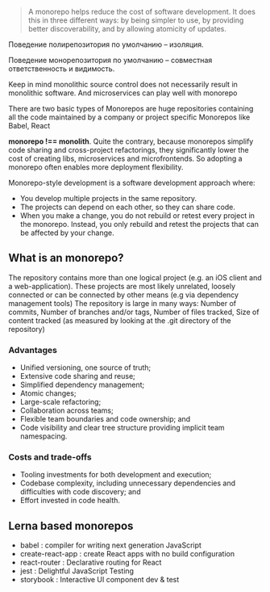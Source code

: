 > A monorepo helps reduce the cost of software development. It does this in three different ways: by being simpler to use, by providing better discoverability, and by allowing atomicity of updates.

Поведение полирепозитория по умолчанию – изоляция.

Поведение монорепозитория по умолчанию – совместная ответственность и видимость.

Keep in mind monolithic source control does not necessarily result in monolithic software. And microservices can play well with monorepo

There are two basic types of Monorepos are huge repositories containing all the code maintained by a company or project specific Monorepos like Babel, React

__monorepo !== monolith__. Quite the contrary, because monorepos simplify code sharing and cross-project refactorings, they significantly lower the cost of creating libs, microservices and microfrontends. So adopting a monorepo often enables more deployment flexibility.

Monorepo-style development is a software development approach where:
- You develop multiple projects in the same repository.
- The projects can depend on each other, so they can share code.
- When you make a change, you do not rebuild or retest every project in the monorepo. Instead, you only rebuild and retest the projects that can be affected by your change.

## What is an monorepo?
The repository contains more than one logical project (e.g. an iOS client and a web-application). These projects are most likely unrelated, loosely connected or can be connected by other means (e.g via dependency management tools)
The repository is large in many ways: Number of commits, Number of branches and/or tags, Number of files tracked, Size of content tracked (as measured by looking at the .git directory of the repository)
### Advantages
- Unified versioning, one source of truth;
- Extensive code sharing and reuse;
- Simplified dependency management;
- Atomic changes;
- Large-scale refactoring;
- Collaboration across teams;
- Flexible team boundaries and code ownership; and
- Code visibility and clear tree structure providing implicit team namespacing.
### Costs and trade-offs
- Tooling investments for both development and execution;
- Codebase complexity, including unnecessary dependencies and difficulties with code discovery; and
- Effort invested in code health.

## Lerna based monorepos
- babel : compiler for writing next generation JavaScript
- create-react-app : create React apps with no build configuration
- react-router : Declarative routing for React
- jest : Delightful JavaScript Testing
- storybook : Interactive UI component dev & test
